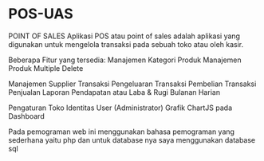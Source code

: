 # POS-UAS
POINT OF SALES
Aplikasi POS atau point of sales adalah aplikasi yang digunakan untuk mengelola transaksi pada sebuah toko atau oleh kasir. 

Beberapa Fitur yang tersedia:
Manajemen Kategori Produk
Manajemen Produk
Multiple Delete


Manajemen Supplier
Transaksi Pengeluaran
Transaksi Pembelian
Transaksi Penjualan
Laporan Pendapatan atau Laba & Rugi
Bulanan
Harian

Pengaturan Toko
Identitas
User (Administrator)
Grafik ChartJS pada Dashboard

Pada pemograman web ini menggunakan bahasa pemograman yang sederhana yaitu php dan untuk database nya saya menggunakan database sql 
